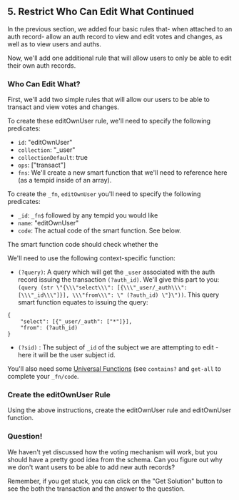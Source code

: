 ## 5. Restrict Who Can Edit What Continued

In the previous section, we added four basic rules that- when attached to an auth record- allow an auth record to view and edit votes and changes, as well as to view users and auths. 

Now, we'll add one additional rule that will allow users to only be able to edit their own auth records. 

### Who Can Edit What?

First, we'll add two simple rules that will allow our users to be able to transact and view votes and changes.

To create these editOwnUser rule, we'll need to specify the following predicates:

- `id`: "editOwnUser"
- `collection`: "_user"
- `collectionDefault`: true
- `ops`: ["transact"]
- `fns`: We'll create a new smart function that we'll need to reference here (as a tempid inside of an array).

To create the `_fn`, `editOwnUser` you'll need to specify the following predicates:
- `_id`: `_fn$` followed by any tempid you would like
- `name`: "editOwnUser"
- `code`: The actual code of the smart function. See below.

The smart function code should check whether the 

We'll need to use the following context-specific function:
- `(?query)`: A query which will get the `_user` associated with the auth record issuing the transaction `(?auth_id)`. We'll give this part to you: `(query (str \"{\\\"select\\\": [{\\\"_user/_auth\\\": [\\\"_id\\\"]}], \\\"from\\\": \" (?auth_id) \"}\"))`. This query smart function equates to issuing the query:

```
{
    "select": [{"_user/_auth": ["*"]}],
    "from": (?auth_id)
}
```

- `(?sid)` : The subject of `_id` of the subject we are attempting to edit - here it will be the user subject id.


You'll also need some <a href="/docs/smart-functions/smart-functions#universal-functions" target="_blank">Universal Functions</a> (see `contains?` and `get-all` to complete your `_fn/code`. 

<div class="challenge">
<h3>Create the editOwnUser Rule</h3>

<p>Using the above instructions, create the editOwnUser rule and editOwnUser function.</p>

<h3>Question!</h3>
<p>We haven't yet discussed how the voting mechanism will work, but you should have a pretty good idea from the schema. Can you figure out why we don't want users to be able to add new auth records?</p>

<p>Remember, if you get stuck, you can click on the "Get Solution" button to see the both the transaction and the answer to the question.</p>
</div>